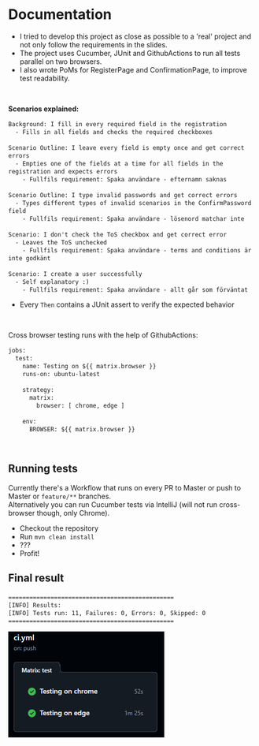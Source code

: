 # Documentation

- I tried to develop this project as close as possible to a 'real' project and not only follow the requirements in the slides.
- The project uses Cucumber, JUnit and GithubActions to run all tests parallel on two browsers.
- I also wrote PoMs for RegisterPage and ConfirmationPage, to improve test readability.

<br/>

**Scenarios explained:**
```
Background: I fill in every required field in the registration
  - Fills in all fields and checks the required checkboxes

Scenario Outline: I leave every field is empty once and get correct errors
  - Empties one of the fields at a time for all fields in the registration and expects errors
    - Fullfils requirement: Spaka användare - efternamn saknas

Scenario Outline: I type invalid passwords and get correct errors
  - Types different types of invalid scenarios in the ConfirmPassword field
    - Fullfils requirement: Spaka användare - lösenord matchar inte

Scenario: I don't check the ToS checkbox and get correct error
  - Leaves the ToS unchecked
    - Fullfils requirement: Spaka användare - terms and conditions är inte godkänt

Scenario: I create a user successfully
  - Self explanatory :)
    - Fullfils requirement: Spaka användare - allt går som förväntat
```

- Every `Then` contains a JUnit assert to verify the expected behavior

<br>

Cross browser testing runs with the help of GithubActions:
```
jobs:
  test:
    name: Testing on ${{ matrix.browser }}
    runs-on: ubuntu-latest

    strategy:
      matrix:
        browser: [ chrome, edge ]

    env:
      BROWSER: ${{ matrix.browser }}

```
<br/>

## Running tests
Currently there's a Workflow that runs on every PR to Master or push to Master or `feature/**` branches.   
Alternatively you can run Cucumber tests via IntelliJ (will not run cross-browser though, only Chrome).
- Checkout the repository
- Run `mvn clean install`
- ???
- Profit!

## Final result 
```
===============================================
[INFO] Results:
[INFO] Tests run: 11, Failures: 0, Errors: 0, Skipped: 0
===============================================
```
![img.png](img.png)